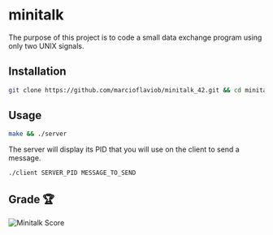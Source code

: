 # minitalk

The purpose of this project is to code a small data exchange program using only two UNIX signals.

## Installation

```bash
git clone https://github.com/marcioflaviob/minitalk_42.git && cd minitalk_42
```

## Usage

```bash
make && ./server
```

The server will display its PID that you will use on the client to send a message.

```bash
./client SERVER_PID MESSAGE_TO_SEND
```

## Grade 🏆
![Minitalk Score](https://i.imgur.com/BVdCiaq.png)
